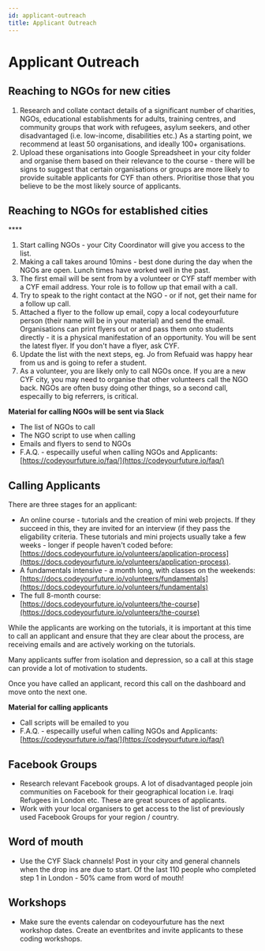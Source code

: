 ```yaml
---
id: applicant-outreach
title: Applicant Outreach
---
```


# Applicant Outreach

## 





## Reaching to NGOs for new cities

1. Research and collate contact details of a significant number of charities, NGOs, educational establishments for adults, training centres, and community groups that work with refugees, asylum seekers, and other disadvantaged \(i.e. low-income, disabilities etc.\) As a starting point, we recommend at least 50 organisations, and ideally 100+ organisations.
2. Upload these organisations into Google Spreadsheet in your city folder and organise them based on their relevance to the course - there will be signs to suggest that certain organisations or groups are more likely to provide suitable applicants for CYF than others. Prioritise those that you believe to be the most likely source of applicants.

## Reaching to NGOs for established cities

\*\*\*\*

1. Start calling NGOs - your City Coordinator will give you access to the list. 
2. Making a call takes around 10mins - best done during the day when the NGOs are open. Lunch times have worked well in the past.
3. The first email will be sent from by a volunteer or CYF staff member with a CYF email address. Your role is to follow up that email with a call.
4. Try to speak to the right contact at the NGO - or if not, get their name for a follow up call.
5. Attached a flyer to the follow up email, copy a local codeyourfuture person \(their name will be in your material\) and send the email. Organisations can print flyers out or and pass them onto students directly - it is a physical manifestation of an opportunity. You will be sent the latest flyer. If you don't have a flyer, ask CYF.
6. Update the list with the next steps, eg. Jo from Refuaid was happy hear from us and is going to refer a student.
7. As a volunteer, you are likely only to call NGOs once. If you are a new CYF city, you may need to organise that other volunteers call the NGO back. NGOs are often busy doing other things, so a second call, especailly to big referrers, is critical.

**Material for calling NGOs will be sent via Slack**

* The list of NGOs to call
* The NGO script to use when calling
* Emails and flyers to send to NGOs 
* F.A.Q. - especailly useful when calling NGOs and Applicants: [https://codeyourfuture.io/faq/](https://codeyourfuture.io/faq/)

## Calling Applicants

There are three stages for an applicant:

* An online course - tutorials and the creation of mini web projects. If they succeed in this, they are invited for an interview \(if they pass the eligability criteria. These tutorials and mini projects usually take a few weeks - longer if people haven't coded before: [https://docs.codeyourfuture.io/volunteers/application-process](https://docs.codeyourfuture.io/volunteers/application-process). 
* A fundamentals intensive - a month long, with classes on the weekends: [https://docs.codeyourfuture.io/volunteers/fundamentals](https://docs.codeyourfuture.io/volunteers/fundamentals)
* The full 8-month course: [https://docs.codeyourfuture.io/volunteers/the-course](https://docs.codeyourfuture.io/volunteers/the-course)

While the applicants are working on the tutorials, it is important at this time to call an applicant and ensure that they are clear about the process, are receiving emails and are actively working on the tutorials.

Many applicants suffer from isolation and depression, so a call at this stage can provide a lot of motivation to students.

Once you have called an applicant, record this call on the dashboard and move onto the next one.

**Material for calling applicants**

* Call scripts will be emailed to you
* F.A.Q. - especailly useful when calling NGOs and Applicants: [https://codeyourfuture.io/faq/](https://codeyourfuture.io/faq/)

## Facebook Groups

* Research relevant Facebook groups. A lot of disadvantaged people join communities on Facebook for their geographical location i.e. Iraqi Refugees in London etc. These are great sources of applicants.
* Work with your local organisers to get access to the list of previously used Facebook Groups for your region / country.

## Word of mouth

* Use the CYF Slack channels! Post in your city and general channels when the drop ins are due to start. Of the last 110 people who completed step 1 in London - 50% came from word of mouth! 

## Workshops

* Make sure the events calendar on codeyourfuture has the next workshop dates. Create an eventbrites and invite applicants to these coding workshops.  


